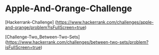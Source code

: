 # Apple-And-Orange-Challenge

[Hackerrank-Challenge] (https://www.hackerrank.com/challenges/apple-and-orange/problem?isFullScreen=true)

[Challenge-Two_Between-Two-Sets] (https://www.hackerrank.com/challenges/between-two-sets/problem?isFullScreen=true)
